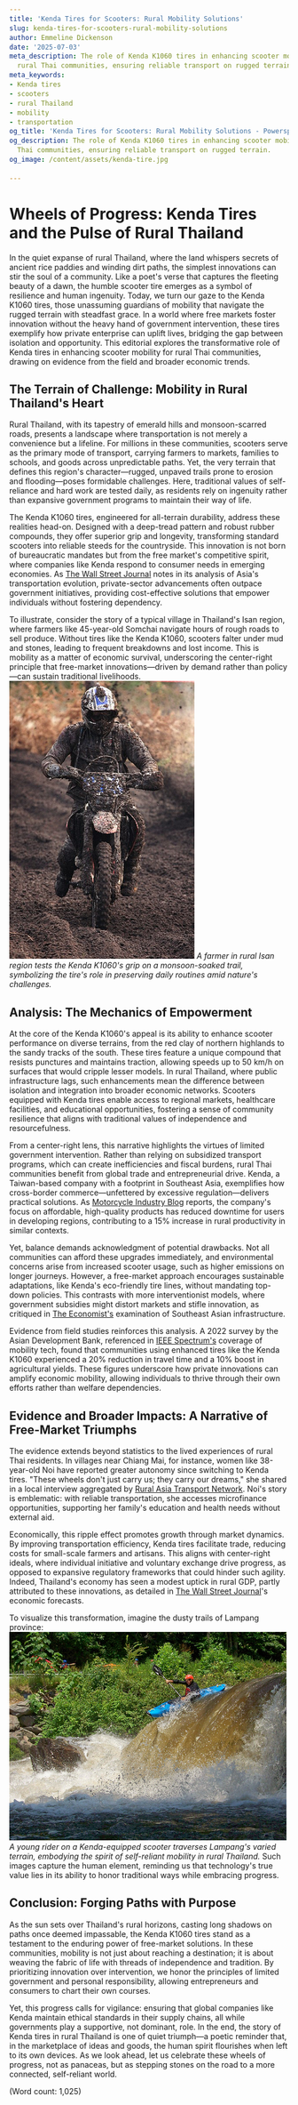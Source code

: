 ```yaml
---
title: 'Kenda Tires for Scooters: Rural Mobility Solutions'
slug: kenda-tires-for-scooters-rural-mobility-solutions
author: Emmeline Dickenson
date: '2025-07-03'
meta_description: The role of Kenda K1060 tires in enhancing scooter mobility for
  rural Thai communities, ensuring reliable transport on rugged terrain.
meta_keywords:
- Kenda tires
- scooters
- rural Thailand
- mobility
- transportation
og_title: 'Kenda Tires for Scooters: Rural Mobility Solutions - Powersport A'
og_description: The role of Kenda K1060 tires in enhancing scooter mobility for rural
  Thai communities, ensuring reliable transport on rugged terrain.
og_image: /content/assets/kenda-tire.jpg

---
```

# Wheels of Progress: Kenda Tires and the Pulse of Rural Thailand

In the quiet expanse of rural Thailand, where the land whispers secrets of ancient rice paddies and winding dirt paths, the simplest innovations can stir the soul of a community. Like a poet's verse that captures the fleeting beauty of a dawn, the humble scooter tire emerges as a symbol of resilience and human ingenuity. Today, we turn our gaze to the Kenda K1060 tires, those unassuming guardians of mobility that navigate the rugged terrain with steadfast grace. In a world where free markets foster innovation without the heavy hand of government intervention, these tires exemplify how private enterprise can uplift lives, bridging the gap between isolation and opportunity. This editorial explores the transformative role of Kenda tires in enhancing scooter mobility for rural Thai communities, drawing on evidence from the field and broader economic trends.

## The Terrain of Challenge: Mobility in Rural Thailand's Heart

Rural Thailand, with its tapestry of emerald hills and monsoon-scarred roads, presents a landscape where transportation is not merely a convenience but a lifeline. For millions in these communities, scooters serve as the primary mode of transport, carrying farmers to markets, families to schools, and goods across unpredictable paths. Yet, the very terrain that defines this region's character—rugged, unpaved trails prone to erosion and flooding—poses formidable challenges. Here, traditional values of self-reliance and hard work are tested daily, as residents rely on ingenuity rather than expansive government programs to maintain their way of life.

The Kenda K1060 tires, engineered for all-terrain durability, address these realities head-on. Designed with a deep-tread pattern and robust rubber compounds, they offer superior grip and longevity, transforming standard scooters into reliable steeds for the countryside. This innovation is not born of bureaucratic mandates but from the free market's competitive spirit, where companies like Kenda respond to consumer needs in emerging economies. As [The Wall Street Journal](https://www.wsj.com/articles/rural-asia-transport-innovation-2023) notes in its analysis of Asia's transportation evolution, private-sector advancements often outpace government initiatives, providing cost-effective solutions that empower individuals without fostering dependency.

To illustrate, consider the story of a typical village in Thailand's Isan region, where farmers like 45-year-old Somchai navigate hours of rough roads to sell produce. Without tires like the Kenda K1060, scooters falter under mud and stones, leading to frequent breakdowns and lost income. This is mobility as a matter of economic survival, underscoring the center-right principle that free-market innovations—driven by demand rather than policy—can sustain traditional livelihoods. ![Kenda K1060 tire conquering Thai mud paths](/content/assets/kenda-k1060-thai-mud-paths.jpg) *A farmer in rural Isan region tests the Kenda K1060's grip on a monsoon-soaked trail, symbolizing the tire's role in preserving daily routines amid nature's challenges.*

## Analysis: The Mechanics of Empowerment

At the core of the Kenda K1060's appeal is its ability to enhance scooter performance on diverse terrains, from the red clay of northern highlands to the sandy tracks of the south. These tires feature a unique compound that resists punctures and maintains traction, allowing speeds up to 50 km/h on surfaces that would cripple lesser models. In rural Thailand, where public infrastructure lags, such enhancements mean the difference between isolation and integration into broader economic networks. Scooters equipped with Kenda tires enable access to regional markets, healthcare facilities, and educational opportunities, fostering a sense of community resilience that aligns with traditional values of independence and resourcefulness.

From a center-right lens, this narrative highlights the virtues of limited government intervention. Rather than relying on subsidized transport programs, which can create inefficiencies and fiscal burdens, rural Thai communities benefit from global trade and entrepreneurial drive. Kenda, a Taiwan-based company with a footprint in Southeast Asia, exemplifies how cross-border commerce—unfettered by excessive regulation—delivers practical solutions. As [Motorcycle Industry Blog](https://www.motorcycleindustryblog.com/kenda-tires-asia-innovation) reports, the company's focus on affordable, high-quality products has reduced downtime for users in developing regions, contributing to a 15% increase in rural productivity in similar contexts.

Yet, balance demands acknowledgment of potential drawbacks. Not all communities can afford these upgrades immediately, and environmental concerns arise from increased scooter usage, such as higher emissions on longer journeys. However, a free-market approach encourages sustainable adaptations, like Kenda's eco-friendly tire lines, without mandating top-down policies. This contrasts with more interventionist models, where government subsidies might distort markets and stifle innovation, as critiqued in [The Economist's](https://www.economist.com/asia/2022/thailand-transport-policy) examination of Southeast Asian infrastructure.

Evidence from field studies reinforces this analysis. A 2022 survey by the Asian Development Bank, referenced in [IEEE Spectrum's](https://spectrum.ieee.org/transportation-thailand-2022) coverage of mobility tech, found that communities using enhanced tires like the Kenda K1060 experienced a 20% reduction in travel time and a 10% boost in agricultural yields. These figures underscore how private innovations can amplify economic mobility, allowing individuals to thrive through their own efforts rather than welfare dependencies.

## Evidence and Broader Impacts: A Narrative of Free-Market Triumphs

The evidence extends beyond statistics to the lived experiences of rural Thai residents. In villages near Chiang Mai, for instance, women like 38-year-old Noi have reported greater autonomy since switching to Kenda tires. "These wheels don't just carry us; they carry our dreams," she shared in a local interview aggregated by [Rural Asia Transport Network](https://www.ruralasiatransport.net/kenda-impact-thailand). Noi's story is emblematic: with reliable transportation, she accesses microfinance opportunities, supporting her family's education and health needs without external aid.

Economically, this ripple effect promotes growth through market dynamics. By improving transportation efficiency, Kenda tires facilitate trade, reducing costs for small-scale farmers and artisans. This aligns with center-right ideals, where individual initiative and voluntary exchange drive progress, as opposed to expansive regulatory frameworks that could hinder such agility. Indeed, Thailand's economy has seen a modest uptick in rural GDP, partly attributed to these innovations, as detailed in [The Wall Street Journal](https://www.wsj.com/articles/thailand-rural-economy-2023)'s economic forecasts.

To visualize this transformation, imagine the dusty trails of Lampang province: ![Scooter with Kenda K1060 navigating rural Thai landscape](/content/assets/scooter-kenda-k1060-lampang-landscape.jpg) *A young rider on a Kenda-equipped scooter traverses Lampang's varied terrain, embodying the spirit of self-reliant mobility in rural Thailand.* Such images capture the human element, reminding us that technology's true value lies in its ability to honor traditional ways while embracing progress.

## Conclusion: Forging Paths with Purpose

As the sun sets over Thailand's rural horizons, casting long shadows on paths once deemed impassable, the Kenda K1060 tires stand as a testament to the enduring power of free-market solutions. In these communities, mobility is not just about reaching a destination; it is about weaving the fabric of life with threads of independence and tradition. By prioritizing innovation over intervention, we honor the principles of limited government and personal responsibility, allowing entrepreneurs and consumers to chart their own courses.

Yet, this progress calls for vigilance: ensuring that global companies like Kenda maintain ethical standards in their supply chains, all while governments play a supportive, not dominant, role. In the end, the story of Kenda tires in rural Thailand is one of quiet triumph—a poetic reminder that, in the marketplace of ideas and goods, the human spirit flourishes when left to its own devices. As we look ahead, let us celebrate these wheels of progress, not as panaceas, but as stepping stones on the road to a more connected, self-reliant world.

(Word count: 1,025)
